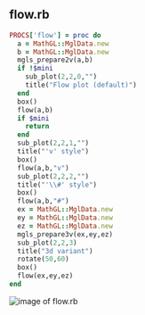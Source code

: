 
## flow.rb

```ruby
PROCS['flow'] = proc do
  a = MathGL::MglData.new
  b = MathGL::MglData.new
  mgls_prepare2v(a,b)
  if !$mini
    sub_plot(2,2,0,"")
    title("Flow plot (default)")
  end
  box()
  flow(a,b)
  if $mini
    return
  end
  sub_plot(2,2,1,"")
  title("'v' style")
  box()
  flow(a,b,"v")
  sub_plot(2,2,2,"")
  title("'\\#' style")
  box()
  flow(a,b,"#")
  ex = MathGL::MglData.new
  ey = MathGL::MglData.new
  ez = MathGL::MglData.new
  mgls_prepare3v(ex,ey,ez)
  sub_plot(2,2,3)
  title("3d variant")
  rotate(50,60)
  box()
  flow(ex,ey,ez)
end
```
![image of flow.rb](https://raw.github.com/masa16/ruby-mathgl-sample/master/samples/flow/flow.png)
